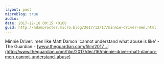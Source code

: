 ```yaml
---
layout: post
microblog: true
audio: 
date: 2017-12-18 00:15 +0100
guid: http://adamprocter.micro.blog/2017/12/17/minnie-driver-men.html
---
```

Minnie Driver: men like Matt Damon 'cannot understand what abuse is like' - The Guardian - [www.theguardian.com/film/2017...](http://www.theguardian.com/film/2017/dec/16/minnie-driver-matt-damon-men-cannot-understand-abuse)
